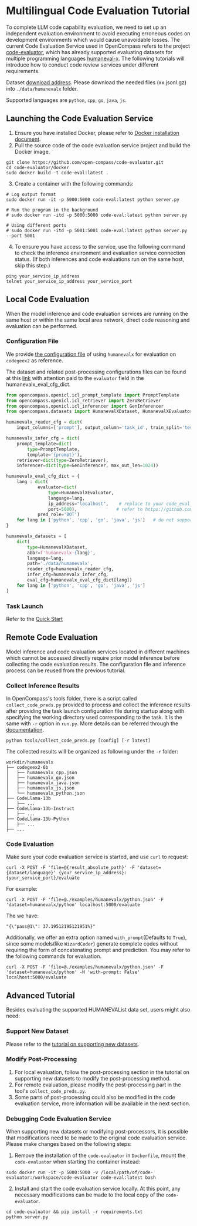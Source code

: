 # Multilingual Code Evaluation Tutorial

To complete LLM code capability evaluation, we need to set up an independent evaluation environment to avoid executing erroneous codes on development environments which would cause unavoidable losses. The current Code Evaluation Service used in OpenCompass refers to the project [code-evaluator](https://github.com/open-compass/code-evaluator.git), which has already supported evaluating datasets for multiple programming languages [humaneval-x](https://huggingface.co/datasets/THUDM/humaneval-x). The following tutorials will introduce how to conduct code review services under different requirements.

Dataset [download address](https://github.com/THUDM/CodeGeeX2/tree/main/benchmark/humanevalx). Please download the needed files (xx.jsonl.gz) into `./data/humanevalx` folder.

Supported languages are `python`, `cpp`, `go`, `java`, `js`.

## Launching the Code Evaluation Service

1. Ensure you have installed Docker, please refer to [Docker installation document](https://docs.docker.com/engine/install/).
2. Pull the source code of the code evaluation service project and build the Docker image.

```shell
git clone https://github.com/open-compass/code-evaluator.git
cd code-evaluator/docker
sudo docker build -t code-eval:latest .
```

3. Create a container with the following commands:

```shell
# Log output format
sudo docker run -it -p 5000:5000 code-eval:latest python server.py

# Run the program in the background
# sudo docker run -itd -p 5000:5000 code-eval:latest python server.py

# Using different ports
# sudo docker run -itd -p 5001:5001 code-eval:latest python server.py --port 5001
```

4. To ensure you have access to the service, use the following command to check the inference environment and evaluation service connection status. (If both inferences and code evaluations run on the same host, skip this step.)

```shell
ping your_service_ip_address
telnet your_service_ip_address your_service_port
```

## Local Code Evaluation

When the model inference and code evaluation services are running on the same host or within the same local area network, direct code reasoning and evaluation can be performed.

### Configuration File

We provide [the configuration file](https://github.com/open-compass/opencompass/blob/main/configs/eval_codegeex2.py) of using `humanevalx` for evaluation on `codegeex2` as reference.

The dataset and related post-processing configurations files can be found at this [link](https://github.com/open-compass/opencompass/tree/main/configs/datasets/humanevalx) with attention paid to the `evaluator` field in the humanevalx_eval_cfg_dict.

```python
from opencompass.openicl.icl_prompt_template import PromptTemplate
from opencompass.openicl.icl_retriever import ZeroRetriever
from opencompass.openicl.icl_inferencer import GenInferencer
from opencompass.datasets import HumanevalXDataset, HumanevalXEvaluator

humanevalx_reader_cfg = dict(
    input_columns=['prompt'], output_column='task_id', train_split='test')

humanevalx_infer_cfg = dict(
    prompt_template=dict(
        type=PromptTemplate,
        template='{prompt}'),
    retriever=dict(type=ZeroRetriever),
    inferencer=dict(type=GenInferencer, max_out_len=1024))

humanevalx_eval_cfg_dict = {
    lang : dict(
            evaluator=dict(
                type=HumanevalXEvaluator,
                language=lang,
                ip_address="localhost",    # replace to your code_eval_server ip_address, port
                port=5000),               # refer to https://github.com/open-compass/code-evaluator to launch a server
            pred_role='BOT')
    for lang in ['python', 'cpp', 'go', 'java', 'js']   # do not support rust now
}

humanevalx_datasets = [
    dict(
        type=HumanevalXDataset,
        abbr=f'humanevalx-{lang}',
        language=lang,
        path='./data/humanevalx',
        reader_cfg=humanevalx_reader_cfg,
        infer_cfg=humanevalx_infer_cfg,
        eval_cfg=humanevalx_eval_cfg_dict[lang])
    for lang in ['python', 'cpp', 'go', 'java', 'js']
]
```

### Task Launch

Refer to the [Quick Start](../get_started.html)

## Remote Code Evaluation

Model inference and code evaluation services located in different machines which cannot be accessed directly require prior model inference before collecting the code evaluation results. The configuration file and inference process can be reused from the previous tutorial.

### Collect Inference Results

In OpenCompass's tools folder, there is a script called `collect_code_preds.py` provided to process and collect the inference results after providing the task launch configuration file during startup along with specifying the working directory used corresponding to the task.
It is the same with `-r` option in `run.py`. More details can be referred through the [documentation](https://opencompass.readthedocs.io/en/latest/get_started.html#launch-evaluation).

```shell
python tools/collect_code_preds.py [config] [-r latest]
```

The collected results will be organized as following under the `-r` folder:

```
workdir/humanevalx
├── codegeex2-6b
│   ├── humanevalx_cpp.json
│   ├── humanevalx_go.json
│   ├── humanevalx_java.json
│   ├── humanevalx_js.json
│   └── humanevalx_python.json
├── CodeLlama-13b
│   ├── ...
├── CodeLlama-13b-Instruct
│   ├── ...
├── CodeLlama-13b-Python
│   ├── ...
├── ...
```

### Code Evaluation

Make sure your code evaluation service is started, and use `curl` to request:

```shell
curl -X POST -F 'file=@{result_absolute_path}' -F 'dataset={dataset/language}' {your_service_ip_address}:{your_service_port}/evaluate
```

For example:

```shell
curl -X POST -F 'file=@./examples/humanevalx/python.json' -F 'dataset=humanevalx/python' localhost:5000/evaluate
```

The we have:

```
"{\"pass@1\": 37.19512195121951%}"
```

Additionally, we offer an extra option named `with_prompt`(Defaults to `True`), since some models(like `WizardCoder`) generate complete codes without requiring the form of concatenating prompt and prediction. You may refer to the following commands for evaluation.

```shell
curl -X POST -F 'file=@./examples/humanevalx/python.json' -F 'dataset=humanevalx/python' -H 'with-prompt: False' localhost:5000/evaluate
```

## Advanced Tutorial

Besides evaluating the supported HUMANEVAList data set, users might also need:

### Support New Dataset

Please refer to the [tutorial on supporting new datasets](./new_dataset.md).

### Modify Post-Processing

1. For local evaluation, follow the post-processing section in the tutorial on supporting new datasets to modify the post-processing method.
2. For remote evaluation, please modify the post-processing part in the tool's `collect_code_preds.py`.
3. Some parts of post-processing could also be modified in the code evaluation service, more information will be available in the next section.

### Debugging Code Evaluation Service

When supporting new datasets or modifying post-processors, it is possible that modifications need to be made to the original code evaluation service. Please make changes based on the following steps:

1. Remove the installation of the `code-evaluator` in `Dockerfile`, mount the `code-evaluator` when starting the container instead:

```shell
sudo docker run -it -p 5000:5000 -v /local/path/of/code-evaluator:/workspace/code-evaluator code-eval:latest bash
```

2. Install and start the code evaluation service locally. At this point, any necessary modifications can be made to the local copy of the `code-evaluator`.

```shell
cd code-evaluator && pip install -r requirements.txt
python server.py
```
